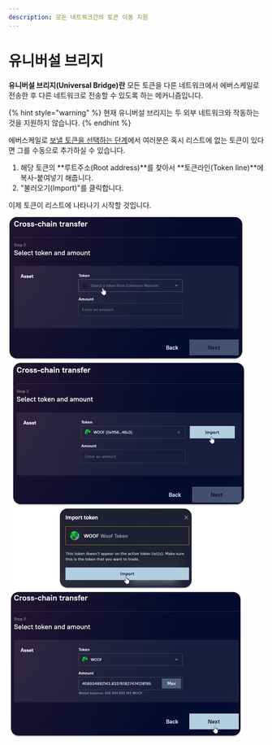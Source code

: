 ```yaml
---
description: 모든 네트워크간의 토큰 이동 지원
---
```


# 유니버설 브리지

**유니버설 브리지(Universal Bridge)란** 모든 토큰을 다른 네트워크에서 에버스케일로 전송한 후 다른 네트워크로 전송할 수 있도록 하는 메커니즘입니다.

{% hint style="warning" %}
현재 유니버설 브리지는 두 외부 네트워크와 작동하는 것을 지원하지 않습니다.
{% endhint %}

에버스케일로 [보낼 토큰을 선택하는 단계](../cross-chain-transfer/how-to/transferring-from-another-network-to-everscale.md#select-token-and-amount)에서 여러분은 혹시 리스트에 없는 토큰이 있다면 그를 수동으로 추가하실 수 있습니다.

1. 해당 토큰의 **루트주소(Root address)**를 찾아서 **토큰라인(Token line)**에 복사-붙여넣기 해줍니다.
2. "불러오기(Import)"를 클릭합니다.

이제 토큰이 리스트에 나타나기 시작할 것입니다.&#x20;

![](<../../.gitbook/assets/image (34).png>)
